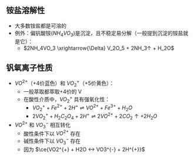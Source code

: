 ## 铵盐溶解性
- 大多数铵盐都是可溶的
- 例外：偏钒酸铵($NH_4VO_3$)是沉淀，且不稳定易分解（一般提到沉淀的铵盐就是它）：
	- $2NH_4VO_3 \xrightarrow{\Delta} V_2O_5 + 2NH_3↑ + H_2O$
## 钒氧离子性质
- $VO^{2+}$（+4价蓝色）和 $VO_2^{+}$（+5价黄色）：
	- 一般萃取都萃取+4价的 V
	- 在酸性介质中，$VO_2^{+}$ 具有强氧化性：
		- $VO_2^{+} + Fe^{2+} + 2H^+ \rightleftharpoons VO^{2+} + Fe^{3+} + H_2O$
		- $2VO_2^{+} + H_2C_2O_4 + 2H^+ \rightleftharpoons 2VO^{2+} + 2CO_2↑ + 2H_2O$
- $VO^{2+}$ 和 $VO_3^{-}$ 相互转化
	- 酸性条件下以 $VO^{2+}$ 存在
	- 碱性条件下以 $VO_3^{-}$ 存在
	- 因为 $\ce{VO2^{+} + H2O <-> VO3^{-} + 2H^{+}}$
